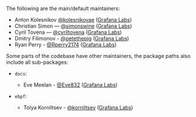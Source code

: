 The following are the main/default maintainers:

- Anton Kolesnikov [@kolesnikovae](https://github.com/kolesnikovae) ([Grafana Labs](https://grafana.com/))
- Christian Simon — [@simonswine](https://github.com/simonswine) ([Grafana Labs](https://grafana.com/))
- Cyril Tovena — [@cyriltovena](https://github.com/cyriltovena) ([Grafana Labs](https://grafana.com/))
- Dmitry Filimonov - [@petethepig](https://github.com/petethepig) ([Grafana Labs](https://grafana.com/))
- Ryan Perry - [@Rperry2174](https://github.com/Rperry2174) ([Grafana Labs](https://grafana.com/))

Some parts of the codebase have other maintainers, the package paths also include all sub-packages:

- `docs`:
  - Eve Meelan - [@Eve832](https://github.com/Eve832) ([Grafana Labs](https://grafana.com/))

- `ebpf`:
  - Tolya Korniltsev - [@korniltsev](https://github.com/korniltsev) ([Grafana Labs](https://grafana.com/))
